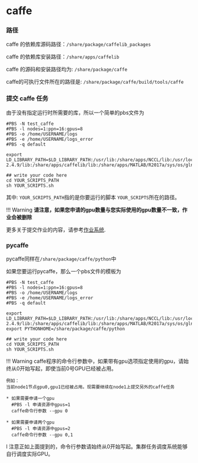# caffe

### 路径

caffe 的依赖库源码路径：`/share/package/caffelib_packages`

caffe 的依赖库安装路径：`/share/apps/caffelib`

caffe 的源码和安装路径均为: `/share/package/caffe`

caffe的可执行文件所在的路径是:
`/share/package/caffe/build/tools/caffe`

### 提交 caffe 任务
由于没有指定运行时所需要的库，所以一个简单的pbs文件为
```shell
#PBS -N test_caffe
#PBS -l nodes=1:ppn=16:gpus=8
#PBS -o /home/USERNAME/logs
#PBS -e /home/USERNAME/logs_error
#PBS -q default

export LD_LIBRARY_PATH=$LD_LIBRARY_PATH:/usr/lib:/share/apps/NCCL/lib:/usr/local/cuda/lib64:/share/apps/Opencv-2.4.9/lib:/share/apps/caffelib/lib:/share/apps/MATLAB/R2017a/sys/os/glnxa64

## write your code here
cd YOUR_SCRIPTS_PATH
sh YOUR_SCRIPTS.sh
```

其中:
`YOUR_SCRIPTS_PATH`指的是你要运行的脚本
`YOUR_SCRIPTS`所在的路径。

!!! Warning
    **请注意，如果您申请的gpu数量与您实际使用的gpu数量不一致，作业会被删除** <br/>




更多关于提交作业的内容，请参考[作业系统](../jobs.md).

### pycaffe

pycaffe同样在`/share/package/caffe/python`中

如果您要运行pycaffe，那么一个pbs文件的模板为
```shell
#PBS -N test_caffe
#PBS -l nodes=1:ppn=16:gpus=8
#PBS -o /home/USERNAME/logs
#PBS -e /home/USERNAME/logs_error
#PBS -q default

export LD_LIBRARY_PATH=$LD_LIBRARY_PATH:/usr/lib:/share/apps/NCCL/lib:/usr/local/cuda/lib64:/share/apps/Opencv-2.4.9/lib:/share/apps/caffelib/lib:/share/apps/MATLAB/R2017a/sys/os/glnxa64
export PYTHONHOME=/share/package/caffe/python

## write your code here
cd YOUR_SCRIPTS_PATH
sh YOUR_SCRIPTS.sh
```

!!! Warning
    caffe程序的命令行参数中，如果带有gpu选项指定使用的gpu，请始终从0开始写起，即使当前0号GPU已经被占用。

    例如：  
    当前node1节点gpu0,gpu1已经被占用。现需要继续在node1上提交另外的caffe任务  

    * 如果需要申请一个gpu  
      #PBS -l 申请资源中gpus=1  
      caffe命令行参数 --gpu 0  

    * 如果需要申请两个gpu  
      #PBS -l 申请资源中gpus=2  
      caffe命令行参数 --gpu 0,1  
   l
    注意正如上面提到的，命令行参数请始终从0开始写起。集群任务调度系统能够自行调度实际GPU。


